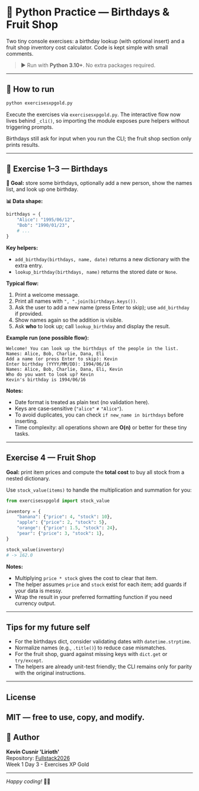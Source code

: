 # 🥈 Python Practice — Birthdays & Fruit Shop

Two tiny console exercises: a birthday lookup (with optional insert) and a fruit shop inventory cost calculator. Code is kept simple with small comments.

> ▶️ Run with **Python 3.10+**. No extra packages required.

---

## 🚀 How to run

```bash
python exercisesxpgold.py
```
Execute the exercises via `exercisesxpgold.py`. The interactive flow now lives behind `_cli()`, so importing the module exposes pure helpers without triggering prompts.

Birthdays still ask for input when you run the CLI; the fruit shop section only prints results.

---

## 🎂 Exercise 1–3 — Birthdays

**🎯 Goal:** store some birthdays, optionally add a new person, show the names list, and look up one birthday.

**📊 Data shape:**
```python
birthdays = {
    "Alice": "1995/06/12",
    "Bob": "1990/01/23",
    # ...
}
```

**Key helpers:**
- `add_birthday(birthdays, name, date)` returns a new dictionary with the extra entry.
- `lookup_birthday(birthdays, name)` returns the stored date or `None`.

**Typical flow:**
1. Print a welcome message.
2. Print all names with `", ".join(birthdays.keys())`.
3. Ask the user to add a new name (press Enter to skip); use `add_birthday` if provided.
4. Show names again so the addition is visible.
5. Ask **who** to look up; call `lookup_birthday` and display the result.

**Example run (one possible flow):**
```
Welcome! You can look up the birthdays of the people in the list.
Names: Alice, Bob, Charlie, Dana, Eli
Add a name (or press Enter to skip): Kevin
Enter birthday (YYYY/MM/DD): 1994/06/16
Names: Alice, Bob, Charlie, Dana, Eli, Kevin
Who do you want to look up? Kevin
Kevin's birthday is 1994/06/16
```

**Notes:**
- Date format is treated as plain text (no validation here).
- Keys are case‑sensitive (`"alice"` ≠ `"Alice"`).
- To avoid duplicates, you can check `if new_name in birthdays` before inserting.
- Time complexity: all operations shown are **O(n)** or better for these tiny tasks.

---

## Exercise 4 — Fruit Shop

**Goal:** print item prices and compute the **total cost** to buy all stock from a nested dictionary.

Use `stock_value(items)` to handle the multiplication and summation for you:

```python
from exercisesxpgold import stock_value

inventory = {
    "banana": {"price": 4, "stock": 10},
    "apple": {"price": 2, "stock": 5},
    "orange": {"price": 1.5, "stock": 24},
    "pear": {"price": 3, "stock": 1},
}

stock_value(inventory)
# -> 162.0
```

**Notes:**
- Multiplying `price * stock` gives the cost to clear that item.
- The helper assumes `price` and `stock` exist for each item; add guards if your data is messy.
- Wrap the result in your preferred formatting function if you need currency output.

---

## Tips for my future self
- For the birthdays dict, consider validating dates with `datetime.strptime`.
- Normalize names (e.g., `.title()`) to reduce case mismatches.
- For the fruit shop, guard against missing keys with `dict.get` or `try/except`.
- The helpers are already unit-test friendly; the CLI remains only for parity with the original instructions.

---

## License
MIT — free to use, copy, and modify.
---

## 👤 Author

**Kevin Cusnir 'Lirioth'**  
Repository: [Fullstack2026](https://github.com/Lirioth/Fullstack2026)  
Week 1 Day 3 - Exercises XP Gold

---

*Happy coding!* 🐍✨